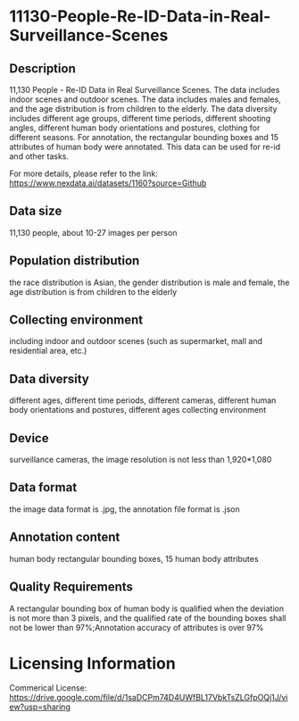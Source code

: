 # 11130-People-Re-ID-Data-in-Real-Surveillance-Scenes


## Description
11,130 People - Re-ID Data in Real Surveillance Scenes. The data includes indoor scenes and outdoor scenes. The data includes males and females, and the age distribution is from children to the elderly. The data diversity includes different age groups, different time periods, different shooting angles, different human body orientations and postures, clothing for different seasons. For annotation, the rectangular bounding boxes and 15 attributes of human body were annotated. This data can be used for re-id and other tasks.

For more details, please refer to the link: https://www.nexdata.ai/datasets/1160?source=Github


## Data size
11,130 people, about 10-27 images per person

## Population distribution
the race distribution is Asian, the gender distribution is male and female, the age distribution is from children to the elderly

## Collecting environment
including indoor and outdoor scenes (such as supermarket, mall and residential area, etc.)

## Data diversity
different ages, different time periods, different cameras, different human body orientations and postures, different ages collecting environment

## Device
surveillance cameras, the image resolution is not less than 1,920*1,080

## Data format
the image data format is .jpg, the annotation file format is .json

## Annotation content
human body rectangular bounding boxes, 15 human body attributes

## Quality Requirements
A rectangular bounding box of human body is qualified when the deviation is not more than 3 pixels, and the qualified rate of the bounding boxes shall not be lower than 97%;Annotation accuracy of attributes is over 97%

# Licensing Information
Commerical License: https://drive.google.com/file/d/1saDCPm74D4UWfBL17VbkTsZLGfpOQj1J/view?usp=sharing
